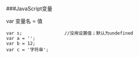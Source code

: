 ###JavaScript变量

var 变量名 = 值

    var s;                //没用设置值；默认为undefined
    var a = '';
    var b = 12;
    var c = '字符串';
